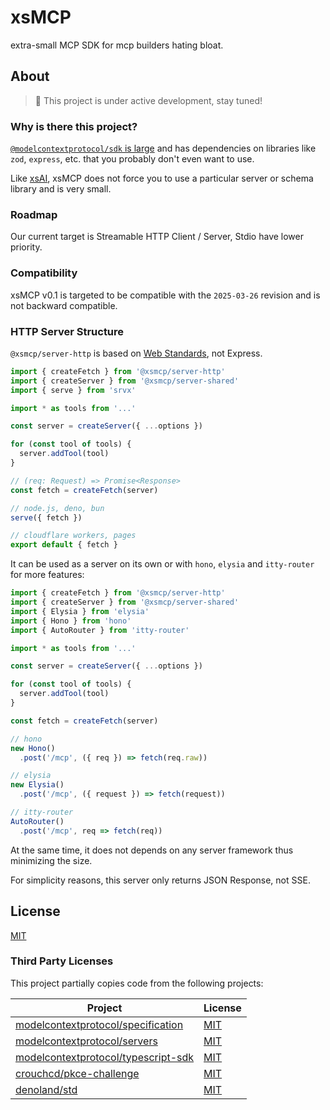 # xsMCP

extra-small MCP SDK for mcp builders hating bloat.

## About

> 🚧 This project is under active development, stay tuned!

### Why is there this project?

[`@modelcontextprotocol/sdk` is large](https://pkg-sized.dev/@modelcontextprotocol/sdk) and has dependencies on libraries like `zod`, `express`, etc. that you probably don't even want to use.

Like [xsAI](https://github.com/moeru-ai/xsai), xsMCP does not force you to use a particular server or schema library and is very small.

### Roadmap

Our current target is Streamable HTTP Client / Server, Stdio have lower priority.

### Compatibility

xsMCP v0.1 is targeted to be compatible with the `2025-03-26` revision and is not backward compatible.

### HTTP Server Structure

`@xsmcp/server-http` is based on [Web Standards](https://hono.dev/docs/concepts/web-standard), not Express.

```ts
import { createFetch } from '@xsmcp/server-http'
import { createServer } from '@xsmcp/server-shared'
import { serve } from 'srvx'

import * as tools from '...'

const server = createServer({ ...options })

for (const tool of tools) {
  server.addTool(tool)
}

// (req: Request) => Promise<Response>
const fetch = createFetch(server)

// node.js, deno, bun
serve({ fetch })

// cloudflare workers, pages
export default { fetch }
```

It can be used as a server on its own or with `hono`, `elysia` and `itty-router` for more features:

```ts
import { createFetch } from '@xsmcp/server-http'
import { createServer } from '@xsmcp/server-shared'
import { Elysia } from 'elysia'
import { Hono } from 'hono'
import { AutoRouter } from 'itty-router'

import * as tools from '...'

const server = createServer({ ...options })

for (const tool of tools) {
  server.addTool(tool)
}

const fetch = createFetch(server)

// hono
new Hono()
  .post('/mcp', ({ req }) => fetch(req.raw))

// elysia
new Elysia()
  .post('/mcp', ({ request }) => fetch(request))

// itty-router
AutoRouter()
  .post('/mcp', req => fetch(req))
```

At the same time, it does not depends on any server framework thus minimizing the size.

For simplicity reasons, this server only returns JSON Response, not SSE.

## License

[MIT](LICENSE.md)

### Third Party Licenses

This project partially copies code from the following projects:

| Project | License |
| -- | -- |
| [modelcontextprotocol/specification](https://github.com/modelcontextprotocol/specification) | [MIT](https://github.com/modelcontextprotocol/specification/blob/main/LICENSE) |
| [modelcontextprotocol/servers](https://github.com/modelcontextprotocol/servers) | [MIT](https://github.com/modelcontextprotocol/servers/blob/main/LICENSE) |
| [modelcontextprotocol/typescript-sdk](https://github.com/modelcontextprotocol/typescript-sdk) | [MIT](https://github.com/modelcontextprotocol/typescript-sdk/blob/main/LICENSE) |
| [crouchcd/pkce-challenge](https://github.com/crouchcd/pkce-challenge) | [MIT](https://github.com/crouchcd/pkce-challenge/blob/master/LICENSE) |
| [denoland/std](https://github.com/denoland/std) | [MIT](https://github.com/denoland/std/blob/main/LICENSE) |
